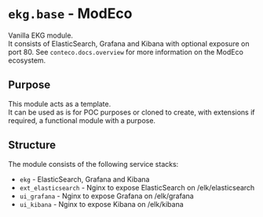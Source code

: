 # `ekg.base` - ModEco

Vanilla EKG module.  
It consists of ElasticSearch, Grafana and Kibana with optional exposure on port 80.
See `conteco.docs.overview` for more information on the ModEco ecosystem.

## Purpose

This module acts as a template.  
It can be used as is for POC purposes or cloned to create, with extensions if required, a functional module with a purpose.

## Structure

The module consists of the following service stacks:

 * `ekg` - ElasticSearch, Grafana and Kibana
 * `ext_elasticsearch` - Nginx to expose ElasticSearch on /elk/elasticsearch
 * `ui_grafana` - Nginx to expose Grafana on /elk/grafana
 * `ui_kibana` - Nginx to expose Kibana on /elk/kibana
